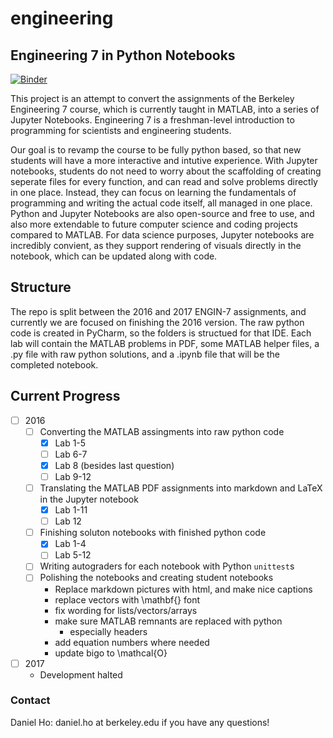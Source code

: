 # engineering
##  Engineering 7 in Python Notebooks

[![Binder](http://mybinder.org/badge.svg)](http://mybinder.org:/repo/ds-modules/engineering)

This project is an attempt to convert the assignments of the Berkeley Engineering 7 course, which is currently taught in MATLAB, into a series of Jupyter Notebooks. Engineering 7 is a freshman-level introduction to programming for scientists and engineering students.

Our goal is to revamp the course to be fully python based, so that new students will have a more interactive and intutive experience. With Jupyter notebooks, students do not need to worry about the scaffolding of creating seperate files for every function, and can read and solve problems directly in one place. Instead, they can focus on learning the fundamentals of programming and writing the actual code itself, all managed in one place. Python and Jupyter Notebooks are also open-source and free to use, and also more extendable to future computer science and coding projects compared to MATLAB. For data science purposes, Jupyter notebooks are incredibly convient, as they support rendering of visuals directly in the notebook, which can be updated along with code.


## Structure

The repo is split between the 2016 and 2017 ENGIN-7 assignments, and currently we are focused on finishing the 2016 version. The raw python code is created in PyCharm, so the folders is structued for that IDE. Each lab will contain the MATLAB problems in PDF, some MATLAB helper files, a .py file with raw python solutions, and a .ipynb file that will be the completed notebook.


## Current Progress
- [ ] 2016
	- [ ] Converting the MATLAB assingments into raw python code
		- [x] Lab 1-5
		- [ ] Lab 6-7
		- [x] Lab 8 (besides last question)
		- [ ] Lab 9-12
	- [ ] Translating the MATLAB PDF assignments into markdown and LaTeX in the Jupyter notebook
		- [x] Lab 1-11
		- [ ] Lab 12
	- [ ] Finishing soluton notebooks with finished python code
		- [x] Lab 1-4
		- [ ] Lab 5-12
	- [ ] Writing autograders for each notebook with Python `unittest`s
	- [ ] Polishing the notebooks and creating student notebooks
		- Replace markdown pictures with html, and make nice captions
		- replace vectors with \mathbf{} font
		- fix wording for lists/vectors/arrays
		- make sure MATLAB remnants are replaced with python
			- especially headers
		- add equation numbers where needed
		- update bigo to \mathcal{O}

- [ ] 2017
	- Development halted


### Contact
Daniel Ho: daniel.ho at berkeley.edu if you have any questions!